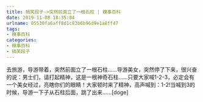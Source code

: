 ```yaml
---
title: 搞笑段子->突然前面立了一根石柱 | 糗事百科
date: 2019-11-08 18:35:04
urlname: 05530fa6aff8d1c83b6b96d9e1a8ff47
tags: 
- 糗事百科
categories:
- 糗事百科
- 搞笑段子
---
```

去旅游，导游带着，突然前面立了一根石柱……导游美女，突然停了下来，很兴奋的说：男士们，请打起精神，这是一根神奇石柱……只要大家喊1-2-3，必定会有一个美女经过，亮瞎你们的眼睛！大家顿时来了精神，高声喊到：1-2!当喊到3的时候，导游一下子从石柱后面，跳了出来……[doge]


